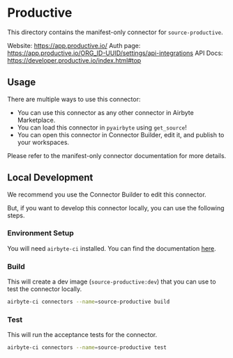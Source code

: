 # Productive
This directory contains the manifest-only connector for `source-productive`.

Website: https://app.productive.io/
Auth page: https://app.productive.io/ORG_ID-UUID/settings/api-integrations
API Docs: https://developer.productive.io/index.html#top

## Usage
There are multiple ways to use this connector:
- You can use this connector as any other connector in Airbyte Marketplace.
- You can load this connector in `pyairbyte` using `get_source`!
- You can open this connector in Connector Builder, edit it, and publish to your workspaces.

Please refer to the manifest-only connector documentation for more details.

## Local Development
We recommend you use the Connector Builder to edit this connector.

But, if you want to develop this connector locally, you can use the following steps.

### Environment Setup
You will need `airbyte-ci` installed. You can find the documentation [here](airbyte-ci).

### Build
This will create a dev image (`source-productive:dev`) that you can use to test the connector locally.
```bash
airbyte-ci connectors --name=source-productive build
```

### Test
This will run the acceptance tests for the connector.
```bash
airbyte-ci connectors --name=source-productive test
```

